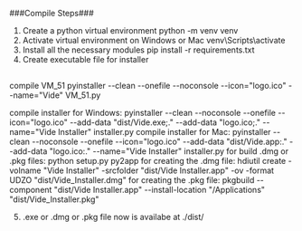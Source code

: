 ###Compile Steps###
1. Create a python virtual environment
    python -m venv venv
2.  Activate virtual environment on Windows or Mac
    venv\Scripts\activate
3. Install all the necessary modules 
    pip install -r requirements.txt
4. Create executable file for installer

##
compile VM_51 
pyinstaller --clean --onefile --noconsole --icon="logo.ico" --name="Vide" VM_51.py

compile installer for Windows:
pyinstaller --clean --noconsole --onefile --icon="logo.ico" --add-data "dist/Vide.exe;." --add-data "logo.ico;." --name="Vide Installer" installer.py
compile installer for Mac:
pyinstaller --clean --noconsole --onefile --icon="logo.ico" --add-data "dist/Vide.app:." --add-data "logo.ico:." --name="Vide Installer" installer.py
for build .dmg or .pkg files:
python setup.py py2app
for creating the .dmg file:
hdiutil create -volname "Vide Installer" -srcfolder "dist/Vide Installer.app" -ov -format UDZO "dist/Vide_Installer.dmg"
for creating the .pkg file:
pkgbuild --component "dist/Vide Installer.app" --install-location "/Applications" "dist/Vide_Installer.pkg"


5.  .exe or .dmg or .pkg file now is availabe at ./dist/
